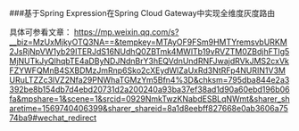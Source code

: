 ###基于Spring Expression在Spring Cloud Gateway中实现全维度灰度路由

具体可参看文章：
https://mp.weixin.qq.com/s?__biz=MzUxMjkyOTQ3NA==&tempkey=MTAyOF9FSm9HMTYremsvbURKM2JsRjNpVW1yb29ITERJdS16NUdhQ0ZBTmk4MWlTb19vRVZTM0ZBdjhFTlg5MjNUTkJyQlhqbTE4aDByNDJNdnBrY3hEQVdnUndRNFJwajdRVkJMS2cxVkFZYWFQMnB4SXBDMzJmRnp6Sko2cXEydWlZaUxRd3NtRFp4NURIN1V3MURuLTZZc3lVZ2Nfa29PNWhaTGMzYm5Bfn4%3D&chksm=795dba844e2a3392be8b154db7d4ebd20731d2a200240a93ba37ef38ad1d90a60ebd196b06fa&mpshare=1&scene=1&srcid=0929NmkTwzKNabdESBLqNWmt&sharer_sharetime=1569740406399&sharer_shareid=8a1d8eebff827668e0ab3606a7574ba9#wechat_redirect
